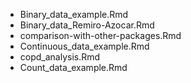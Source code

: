 -   Binary_data_example.Rmd
-   Binary_data_Remiro-Azocar.Rmd
-   comparison-with-other-packages.Rmd
-   Continuous_data_example.Rmd
-   copd_analysis.Rmd
-   Count_data_example.Rmd
